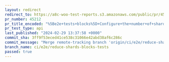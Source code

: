 ```yaml
---
layout: redirect
redirect_to: https://a8c-woo-test-reports.s3.amazonaws.com/public/pr/45212/api/index.html
pr_number: 45212
pr_title_encoded: "%5Be2e+tests+blocks%5D+Configure+the+number+of+shards+for+each+matrix+project"
pr_test_type: api
last_published: "2024-02-29 13:37:58 +0000"
commit_sha: 3ff9f53eced41ce538c31066e42abd38af6c286c
commit_message: "Merge remote-tracking branch 'origin/ci/e2e/reduce-shards-blocks-test…"
branch_name: ci/e2e/reduce-shards-blocks-tests
passed: true
---
```

